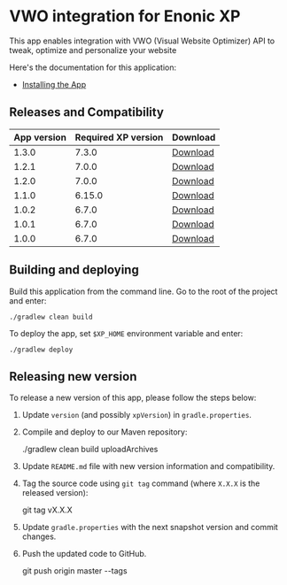 # VWO integration for Enonic XP

This app enables integration with VWO (Visual Website Optimizer) API to tweak, optimize and personalize your website

Here's the documentation for this application:

* [Installing the App](docs/installing.md)


## Releases and Compatibility

| App version | Required XP version | Download |
| ----------- | ------------------- | -------- |
| 1.3.0 | 7.3.0 | [Download](http://repo.enonic.com/public/com/enonic/app/vwo/1.3.0/vwo-1.3.0.jar) |
| 1.2.1 | 7.0.0 | [Download](http://repo.enonic.com/public/com/enonic/app/vwo/1.2.1/vwo-1.2.1.jar) |
| 1.2.0 | 7.0.0 | [Download](http://repo.enonic.com/public/com/enonic/app/vwo/1.2.0/vwo-1.2.0.jar) |
| 1.1.0 | 6.15.0 | [Download](http://repo.enonic.com/public/com/enonic/app/vwo/1.1.0/vwo-1.1.0.jar) |
| 1.0.2 | 6.7.0 | [Download](http://repo.enonic.com/public/com/enonic/app/vwo/1.0.2/vwo-1.0.2.jar) |
| 1.0.1 | 6.7.0 | [Download](http://repo.enonic.com/public/com/enonic/app/vwo/1.0.1/vwo-1.0.1.jar) |
| 1.0.0 | 6.7.0 | [Download](http://repo.enonic.com/public/com/enonic/app/vwo/1.0.0/vwo-1.0.0.jar) |


## Building and deploying

Build this application from the command line. Go to the root of the project and enter:

    ./gradlew clean build

To deploy the app, set `$XP_HOME` environment variable and enter:

    ./gradlew deploy


## Releasing new version

To release a new version of this app, please follow the steps below:

1. Update `version` (and possibly `xpVersion`) in  `gradle.properties`.

2. Compile and deploy to our Maven repository:

    ./gradlew clean build uploadArchives

3. Update `README.md` file with new version information and compatibility.

4. Tag the source code using `git tag` command (where `X.X.X` is the released version):

    git tag vX.X.X

5. Update `gradle.properties` with the next snapshot version and commit changes.

6. Push the updated code to GitHub.

    git push origin master --tags
